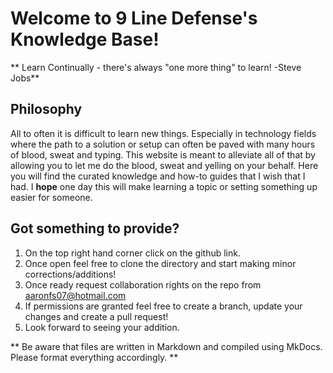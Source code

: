 # Welcome to 9 Line Defense's Knowledge Base!

** Learn Continually - there's always "one more thing" to learn! -Steve Jobs**

  

## Philosophy

All to often it is difficult to learn new things. Especially in technology fields where the path to a solution or setup can often be paved with many hours of blood, sweat and typing. This website is meant to alleviate all of that by allowing you to let me do the blood, sweat and yelling on your behalf. Here you will find the curated knowledge and how-to guides that I wish that I had. I **hope** one day this will make learning a topic or setting something up easier for someone.

## Got something to provide? 

1. On the top right hand corner click on the github link. 
2. Once open feel free to clone the directory and start making minor corrections/additions! 
3. Once ready request collaboration rights on the repo from aaronfs07@hotmail.com
4. If permissions are granted feel free to create a branch, update your changes and create a pull request! 
5. Look forward to seeing your addition. 

** Be aware that files are written in Markdown and compiled using MkDocs. Please format everything accordingly. **



